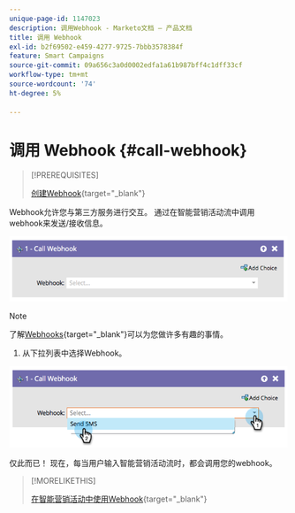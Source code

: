 ```yaml
---
unique-page-id: 1147023
description: 调用Webhook - Marketo文档 — 产品文档
title: 调用 Webhook
exl-id: b2f69502-e459-4277-9725-7bbb3578384f
feature: Smart Campaigns
source-git-commit: 09a656c3a0d0002edfa1a61b987bff4c1dff33cf
workflow-type: tm+mt
source-wordcount: '74'
ht-degree: 5%

---
```


# 调用 Webhook {#call-webhook}

>[!PREREQUISITES]
>
>[创建Webhook](/help/marketo/product-docs/administration/additional-integrations/create-a-webhook.md){target="_blank"}

Webhook允许您与第三方服务进行交互。 通过在智能营销活动流中调用webhook来发送/接收信息。

![](assets/call-webhook-1.png)

>[!NOTE]
>
>了解[Webhooks](https://experienceleague.adobe.com/zh-hans/docs/marketo-developer/marketo/webhooks/webhooks){target="_blank"}可以为您做许多有趣的事情。

1. 从下拉列表中选择Webhook。

![](assets/call-webhook-2.png)

仅此而已！ 现在，每当用户输入智能营销活动流时，都会调用您的webhook。

>[!MORELIKETHIS]
>
>[在智能营销活动中使用Webhook](/help/marketo/product-docs/core-marketo-concepts/smart-campaigns/flow-actions/use-a-webhook-in-a-smart-campaign.md){target="_blank"}
